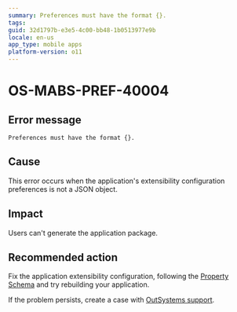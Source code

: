 ```yaml
---
summary: Preferences must have the format {}.
tags:
guid: 32d1797b-e3e5-4c00-bb48-1b0513977e9b
locale: en-us
app_type: mobile apps
platform-version: o11
---
```


# OS-MABS-PREF-40004

## Error message

`Preferences must have the format {}.`

## Cause

This error occurs when the application's extensibility configuration preferences is not a JSON object.

## Impact

Users can't generate the application package.

## Recommended action

Fix the application extensibility configuration, following the [Property Schema](https://success.outsystems.com/Documentation/11/Delivering_Mobile_Apps/Customize_Your_Mobile_App/Extensibility_Configurations_JSON_Schema#property-schema) and try rebuilding your application.

If the problem persists, create a case with [OutSystems support](https://www.outsystems.com/support/portal/open-support-case?ErrorCode=OS-MABS-PREF-40004).
